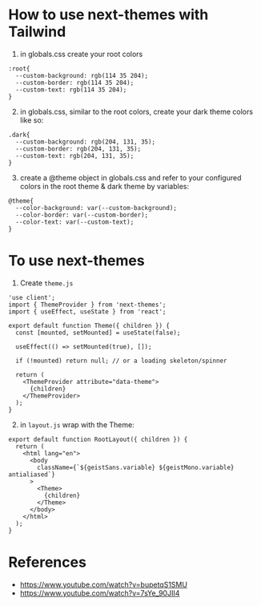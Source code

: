 # How to use next-themes with Tailwind

1. in globals.css create your root colors
```
:root{
  --custom-background: rgb(114 35 204);
  --custom-border: rgb(114 35 204);
  --custom-text: rgb(114 35 204);
}
```
2. in globals.css, similar to the root colors, create your dark theme colors like so:
```
.dark{
  --custom-background: rgb(204, 131, 35);
  --custom-border: rgb(204, 131, 35);
  --custom-text: rgb(204, 131, 35);
}
```
3. create a @theme object in globals.css and refer to your configured colors in the root theme & dark theme by variables:
```
@theme{
  --color-background: var(--custom-background); 
  --color-border: var(--custom-border); 
  --color-text: var(--custom-text); 
}
```

# To use next-themes
1. Create `theme.js`
```
'use client';
import { ThemeProvider } from 'next-themes';
import { useEffect, useState } from 'react';

export default function Theme({ children }) {
  const [mounted, setMounted] = useState(false);

  useEffect(() => setMounted(true), []);

  if (!mounted) return null; // or a loading skeleton/spinner

  return (
    <ThemeProvider attribute="data-theme">
      {children}
    </ThemeProvider>
  );
}
```
2. in `layout.js` wrap with the Theme: 
```
export default function RootLayout({ children }) {
  return (
    <html lang="en">
      <body
        className={`${geistSans.variable} ${geistMono.variable} antialiased`}
      >
        <Theme>
          {children}
        </Theme>
      </body>
    </html>
  );
}
```


# References
- https://www.youtube.com/watch?v=bupetqS1SMU
- https://www.youtube.com/watch?v=7sYe_90JII4